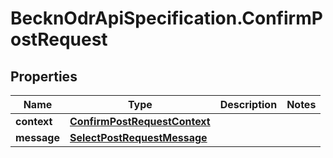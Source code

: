 # BecknOdrApiSpecification.ConfirmPostRequest

## Properties

Name | Type | Description | Notes
------------ | ------------- | ------------- | -------------
**context** | [**ConfirmPostRequestContext**](ConfirmPostRequestContext.md) |  | 
**message** | [**SelectPostRequestMessage**](SelectPostRequestMessage.md) |  | 


